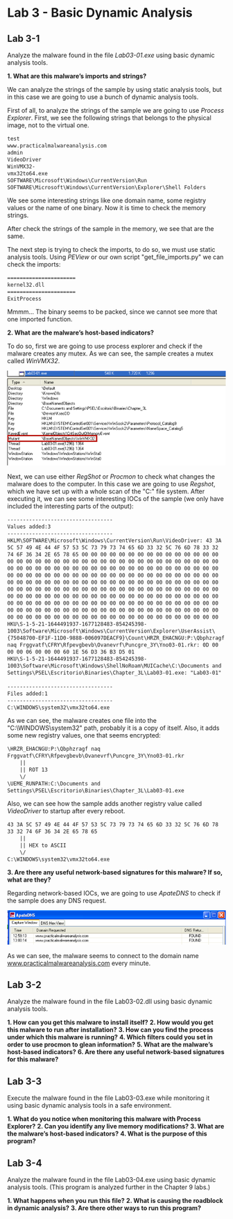 # Lab 3 - Basic Dynamic Analysis

## Lab 3-1

Analyze the malware found in the file _Lab03-01.exe_ using basic dynamic analysis tools.

**1. What are this malware’s imports and strings?**

We can analyze the strings of the sample by using static analysis tools, but in this case we are going to use a bunch of dynamic analysis tools.

First of all, to analyze the strings of the sample we are going to use _Process Explorer_. First, we see the following strings that belongs to the physical image, not to the virtual one.

```
test
www.practicalmalwareanalysis.com
admin
VideoDriver
WinVMX32-
vmx32to64.exe
SOFTWARE\Microsoft\Windows\CurrentVersion\Run
SOFTWARE\Microsoft\Windows\CurrentVersion\Explorer\Shell Folders
``` 
We see some interesting strings like one domain name, some registry values or the name of one binary. Now it is time to check the memory strings.

After check the strings of the sample in the memory, we see that are the same.

The next step is trying to check the imports, to do so, we must use static analysis tools. Using _PEView_ or our own script "get_file_imports.py" we can check the imports:

```
======================
kernel32.dll
======================
ExitProcess
```

Mmmm... The binary seems to be packed, since we cannot see more that one imported function.

**2. What are the malware’s host-based indicators?**

To do so, first we are going to use process explorer and check if the malware creates any mutex. As we can see, the sample creates a mutex called _WinVMX32_.

![Process explorer](../Pictures/Lab_03/lab_03-01_2_process_explorer.png)

Next, we can use either _RegShot_ or _Procmon_ to check what changes the malware does to the computer. In this case we are going to use _Regshot_, which we have set up with a whole scan of the "C:\" file system. After executing it, we can see some interesting IOCs of the sample (we only have included the interesting parts of the output):

```
----------------------------------
Values added:3
----------------------------------
HKLM\SOFTWARE\Microsoft\Windows\CurrentVersion\Run\VideoDriver: 43 3A 5C 57 49 4E 44 4F 57 53 5C 73 79 73 74 65 6D 33 32 5C 76 6D 78 33 32 74 6F 36 34 2E 65 78 65 00 00 00 00 00 00 00 00 00 00 00 00 00 00 00 00 00 00 00 00 00 00 00 00 00 00 00 00 00 00 00 00 00 00 00 00 00 00 00 00 00 00 00 00 00 00 00 00 00 00 00 00 00 00 00 00 00 00 00 00 00 00 00 00 00 00 00 00 00 00 00 00 00 00 00 00 00 00 00 00 00 00 00 00 00 00 00 00 00 00 00 00 00 00 00 00 00 00 00 00 00 00 00 00 00 00 00 00 00 00 00 00 00 00 00 00 00 00 00 00 00 00 00 00 00 00 00 00 00 00 00 00 00 00 00 00 00 00 00 00 00 00 00 00 00 00 00 00 00 00 00 00 00 00 00 00 00 00 00 00 00 00 00 00 00 00 00 00 00 00 00 00 00 00 00 00 00 00 00 00 00 00 00 00 00 00 00 00 00 00 00 00 00 00 00 00 00 00 00 00 00 00 00 00 00 00 00 00 00 00 00 00 00 00 00 00 00 00 00 00 00 00
HKU\S-1-5-21-1644491937-1677128483-854245398-1003\Software\Microsoft\Windows\CurrentVersion\Explorer\UserAssist\{75048700-EF1F-11D0-9888-006097DEACF9}\Count\HRZR_EHACNGU:P:\Qbphzragf naq Frggvatf\CFRY\Rfpevgbevb\Ovanevrf\Puncgre_3Y\Yno03-01.rkr: 0D 00 00 00 06 00 00 00 60 1E 56 D3 36 B3 D5 01
HKU\S-1-5-21-1644491937-1677128483-854245398-1003\Software\Microsoft\Windows\ShellNoRoam\MUICache\C:\Documents and Settings\PSEL\Escritorio\Binaries\Chapter_3L\Lab03-01.exe: "Lab03-01"

----------------------------------
Files added:1
----------------------------------
C:\WINDOWS\system32\vmx32to64.exe
```

As we can see, the malware creates one file into the "C:\WINDOWS\system32\" path, probably it is a copy of itself. Also, it adds some new registry values, one that seems encrypted:

```
\HRZR_EHACNGU:P:\Qbphzragf naq Frggvatf\CFRY\Rfpevgbevb\Ovanevrf\Puncgre_3Y\Yno03-01.rkr
	||
	|| ROT 13
	\/
\UEME_RUNPATH:C:\Documents and Settings\PSEL\Escritorio\Binaries\Chapter_3L\Lab03-01.exe
```

Also, we can see how the sample adds another registry value called _VideoDriver_ to startup after every reboot.

```
43 3A 5C 57 49 4E 44 4F 57 53 5C 73 79 73 74 65 6D 33 32 5C 76 6D 78 33 32 74 6F 36 34 2E 65 78 65
	||
	|| HEX to ASCII
	\/
C:\WINDOWS\system32\vmx32to64.exe
```

**3. Are there any useful network-based signatures for this malware? If so, what are they?**

Regarding network-based IOCs, we are going to use _ApateDNS_ to check if the sample does any DNS request.

![Process explorer](../Pictures/Lab_03/lab_03-01_3_apatedns.png)

As we can see, the malware seems to connect to the domain name www.practicalmalwareanalysis.com every minute.


## Lab 3-2

Analyze the malware found in the file Lab03-02.dll using basic dynamic analysis tools.

**1. How can you get this malware to install itself?**
**2. How would you get this malware to run after installation?**
**3. How can you find the process under which this malware is running?**
**4. Which filters could you set in order to use procmon to glean information?**
**5. What are the malware’s host-based indicators?**
**6. Are there any useful network-based signatures for this malware?**

## Lab 3-3

Execute the malware found in the file Lab03-03.exe while monitoring it using basic dynamic analysis tools in a safe environment.

**1. What do you notice when monitoring this malware with Process Explorer?**
**2. Can you identify any live memory modifications?**
**3. What are the malware’s host-based indicators?**
**4. What is the purpose of this program?**

## Lab 3-4

Analyze the malware found in the file Lab03-04.exe using basic dynamic analysis tools. (This program is analyzed further in the Chapter 9 labs.)

**1. What happens when you run this file?**
**2. What is causing the roadblock in dynamic analysis?**
**3. Are there other ways to run this program?**